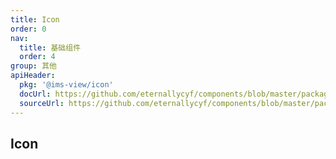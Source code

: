 ```yaml
---
title: Icon
order: 0
nav:
  title: 基础组件
  order: 4
group: 其他
apiHeader:
  pkg: '@ims-view/icon'
  docUrl: https://github.com/eternallycyf/components/blob/master/packages/icon/src/Icon/index.md
  sourceUrl: https://github.com/eternallycyf/components/blob/master/packages/icon/src/Icon/index.tsx
---
```


## Icon

<code transform="true" src='./demo/demo1.tsx'></code>
